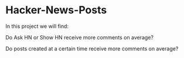 # Hacker-News-Posts
In this project we will find:

Do Ask HN or Show HN receive more comments on average?

Do posts created at a certain time receive more comments on average?
